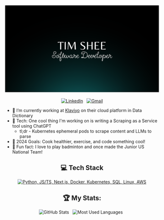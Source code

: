 <!--
**Borghese-Gladiator/Borghese-Gladiator** is a ✨ _special_ ✨ repository because its `README.md` (this file) appears on your GitHub profile.

Here are some ideas to get you started:

- 🔭 I’m currently working on ...
- 🌱 I’m currently learning ...
- 👯 I’m looking to collaborate on ...
- 🤔 I’m looking for help with ...
- 💬 Ask me about ...
- 📫 How to reach me: ...
- 😄 Pronouns: ...
- ⚡ Fun fact: ...
-->

<div align="center">
  
[![Hello World, I'm Tim!](assets/header.png)](https://github.com/Borghese-Gladiator) <br /><br />
[![LinkedIn](https://skillicons.dev/icons?i=linkedin)](https://www.linkedin.com/in/timothy-shee/) &nbsp;
[![Gmail](https://skillicons.dev/icons?i=gmail)](mailto:tim.shee0791@gmail.com?subject=Hello%20Tim,%20From%20Github)

</div>

- 🔭 I’m currently working at [Klaviyo](https://www.klaviyo.com/) on their cloud platform in Data Dictionary
- 🌱 Tech: One cool thing I'm working on is writing a Scraping as a Service tool using ChatGPT
  - tl;dr - Kubernetes ephemeral pods to scrape content and LLMs to parse
- 🥅 2024 Goals: Cook healthier, exercise, and code something cool!
- 🎉 Fun fact: I love to play badminton and once made the Junior US National Team!


<div align="center">
  
## 💻 Tech Stack
[![Python, JS/TS, Next.js, Docker, Kubernetes, SQL, Linux, AWS](https://skillicons.dev/icons?i=py,js,ts,next,docker,kubernetes,postgres,linux,aws)](https://skillicons.dev)

</div>

<div align="center">

## 🏆 My Stats:

<p display="flex">
    <img height=175 alt="GitHub Stats" src="https://github-readme-stats.vercel.app/api?username=borghese-gladiator&show_icons=true&count_private=true&theme=dark" />&nbsp;&nbsp;
    <img height=175 alt="Most Used Languages" src="https://github-readme-stats.vercel.app/api/top-langs/?username=borghese-gladiator&layout=compact&theme=dark" />&nbsp;&nbsp;
</p>
</div>
